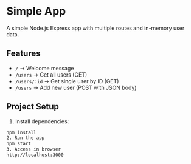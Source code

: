 # Simple App

A simple Node.js Express app with multiple routes and in-memory user data.

## Features

- `/` → Welcome message
- `/users` → Get all users (GET)
- `/users/:id` → Get single user by ID (GET)
- `/users` → Add new user (POST with JSON body)

## Project Setup

1. Install dependencies:
```bash
npm install
2. Run the app
npm start
3. Access in browser
http://localhost:3000
